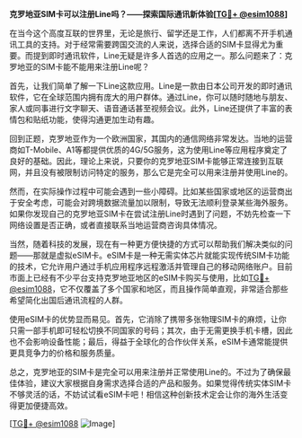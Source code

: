 **克罗地亚SIM卡可以注册Line吗？——探索国际通讯新体验[[TG💪+ @esim1088](https://t.me/s/esim1088)]**

在当今这个高度互联的世界里，无论是旅行、留学还是工作，人们都离不开手机通讯工具的支持。对于经常需要跨国交流的人来说，选择合适的SIM卡显得尤为重要。而提到即时通讯软件，Line无疑是许多人首选的应用之一。那么问题来了：克罗地亚的SIM卡能不能用来注册Line呢？

首先，让我们简单了解一下Line这款应用。Line是一款由日本公司开发的即时通讯软件，它在全球范围内拥有庞大的用户群体。通过Line，你可以随时随地与朋友、家人或同事进行文字聊天、语音通话甚至视频会议。此外，Line还提供了丰富的表情包和贴纸功能，使得沟通更加生动有趣。

回到正题，克罗地亚作为一个欧洲国家，其国内的通信网络非常发达。当地的运营商如T-Mobile、A1等都提供优质的4G/5G服务，这为使用Line等应用程序奠定了良好的基础。因此，理论上来说，只要你的克罗地亚SIM卡能够正常连接到互联网，并且没有被限制访问特定的服务，那么它是完全可以用来注册并使用Line的。

然而，在实际操作过程中可能会遇到一些小障碍。比如某些国家或地区的运营商出于安全考虑，可能会对跨境数据流量加以限制，导致无法顺利登录某些海外服务。如果你发现自己的克罗地亚SIM卡在尝试注册Line时遇到了问题，不妨先检查一下网络设置是否正确，或者直接联系当地运营商咨询具体情况。

当然，随着科技的发展，现在有一种更方便快捷的方式可以帮助我们解决类似的问题——那就是虚拟eSIM卡。eSIM卡是一种无需实体芯片就能实现传统SIM卡功能的技术，它允许用户通过手机应用程序远程激活并管理自己的移动网络账户。目前市面上已经有不少平台支持克罗地亚地区的eSIM卡购买与使用，比如[TG💪+ @esim1088](https://t.me/s/esim1088)，它不仅覆盖了多个国家和地区，而且操作简单直观，非常适合那些希望简化出国后通讯流程的人群。

使用eSIM卡的优势显而易见。首先，它消除了携带多张物理SIM卡的麻烦，让你只需一部手机即可轻松切换不同国家的号码；其次，由于无需更换手机卡槽，因此也不会影响设备性能；最后，得益于全球化的合作伙伴关系，eSIM卡通常能提供更具竞争力的价格和服务质量。

总之，克罗地亚的SIM卡是完全可以用来注册并正常使用Line的。不过为了确保最佳体验，建议大家根据自身需求选择合适的产品和服务。如果觉得传统实体SIM卡不够灵活的话，不妨试试看eSIM卡吧！相信这种创新技术定会让你的海外生活变得更加便捷高效。

[[TG💪+ @esim1088](https://t.me/s/esim1088) ![Image](https://i.postimg.cc/4NQfJmqS/Snipaste-2025-05-13-00-14-12.png)]